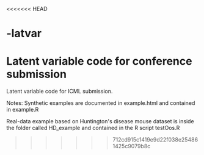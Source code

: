 <<<<<<< HEAD
# -latvar
Latent variable code for conference submission
=======
Latent variable code for ICML submission.

Notes:
Synthetic examples are documented in example.html and contained in example.R

Real-data example based on Huntington's disease mouse dataset is inside the folder called HD_example and contained in the R script testOos.R
>>>>>>> 712cd915c1419e9d22f038e254861425c9079b8c
